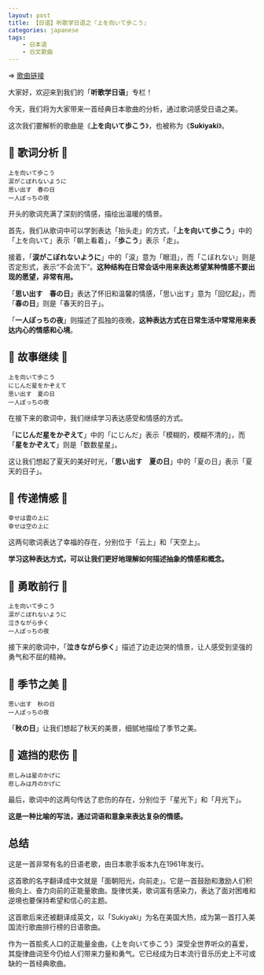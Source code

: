 ```yaml
---
layout: post
title: 【日语】听歌学日语之『上を向いて歩こう』
categories: japanese
tags:
    - 日本语
    - 日文歌曲
---
```


=> [歌曲链接](https：//www.youtube.com/watch？v=ySjH_HonJ08)

大家好，欢迎来到我们的「**听歌学日语**」专栏！

今天，我们将为大家带来一首经典日本歌曲的分析，通过歌词感受日语之美。

这次我们要解析的歌曲是《**上を向いて歩こう**》，也被称为《**Sukiyaki**》。

## 🎵 歌词分析 🎵

```
上を向いて歩こう
涙がこぼれないように
思い出す　春の日
一人ぽっちの夜
```

开头的歌词充满了深刻的情感，描绘出温暖的情景。

首先，我们从歌词中可以学到表达「抬头走」的方式，「**上を向いて歩こう**」中的「上を向いて」表示「朝上看着」，「**歩こう**」表示「走」。

接着，「**涙がこぼれないように**」中的「涙」意为「眼泪」，而「こぼれない」则是否定形式，表示“不会流下”。**这种结构在日常会话中用来表达希望某种情感不要出现的愿望，非常有用。**

「**思い出す　春の日**」表达了怀旧和温馨的情感，「思い出す」意为「回忆起」，而「**春の日**」则是「春天的日子」。

「**一人ぽっちの夜**」则描述了孤独的夜晚，**这种表达方式在日常生活中常常用来表达内心的情感和心境**。

## 🎵 故事继续 🎵

```
上を向いて歩こう
にじんだ星をかぞえて
思い出す　夏の日
一人ぽっちの夜
```

在接下来的歌词中，我们继续学习表达感受和情感的方式。

「**にじんだ星をかぞえて**」中的「にじんだ」表示「模糊的，模糊不清的」，而「**星をかぞえて**」则是「数数星星」。

这让我们想起了夏天的美好时光，「**思い出す　夏の日**」中的「夏の日」表示「夏天的日子」。

## 🎵 传递情感 🎵

```
幸せは雲の上に
幸せは空の上に
```

这两句歌词表达了幸福的存在，分别位于「云上」和「天空上」。

**学习这种表达方式，可以让我们更好地理解如何描述抽象的情感和概念。**

## 🎵 勇敢前行 🎵

```
上を向いて歩こう
涙がこぼれないように
泣きながら歩く
一人ぽっちの夜
```

接下来的歌词中，「**泣きながら歩く**」描述了边走边哭的情景，让人感受到坚强的勇气和不屈的精神。

## 🎵 季节之美 🎵

```
思い出す　秋の日
一人ぽっちの夜
```

「**秋の日**」让我们想起了秋天的美景，细腻地描绘了季节之美。

## 🎵 遮挡的悲伤 🎵

```
悲しみは星のかげに
悲しみは月のかげに
```

最后，歌词中的这两句传达了悲伤的存在，分别位于「星光下」和「月光下」。

**这是一种比喻的写法，通过词语和意象来表达复杂的情感。**

## 总结

这是一首非常有名的日语老歌，由日本歌手坂本九在1961年发行。

这首歌的名字翻译成中文就是「面朝阳光，向前走」。它是一首鼓励和激励人们积极向上、奋力向前的正能量歌曲。旋律优美，歌词富有感染力，表达了面对困难和逆境也要保持希望和信心的主题。

这首歌后来还被翻译成英文，以「Sukiyaki」为名在美国大热，成为第一首打入美国流行歌曲排行榜的日语歌曲。

作为一首脍炙人口的正能量金曲，《上を向いて歩こう》深受全世界听众的喜爱，其旋律曲词至今仍给人们带来力量和勇气。它已经成为日本流行音乐历史上不可或缺的一首经典歌曲。